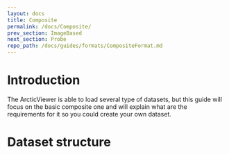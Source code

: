 ```yaml
---
layout: docs
title: Composite
permalink: /docs/Composite/
prev_section: ImageBased
next_section: Probe
repo_path: /docs/guides/formats/CompositeFormat.md
---
```


# Introduction

The ArcticViewer is able to load several type of datasets, but this guide will
focus on the basic composite one and will explain what are the requirements for
it so you could create your own dataset.

# Dataset structure
